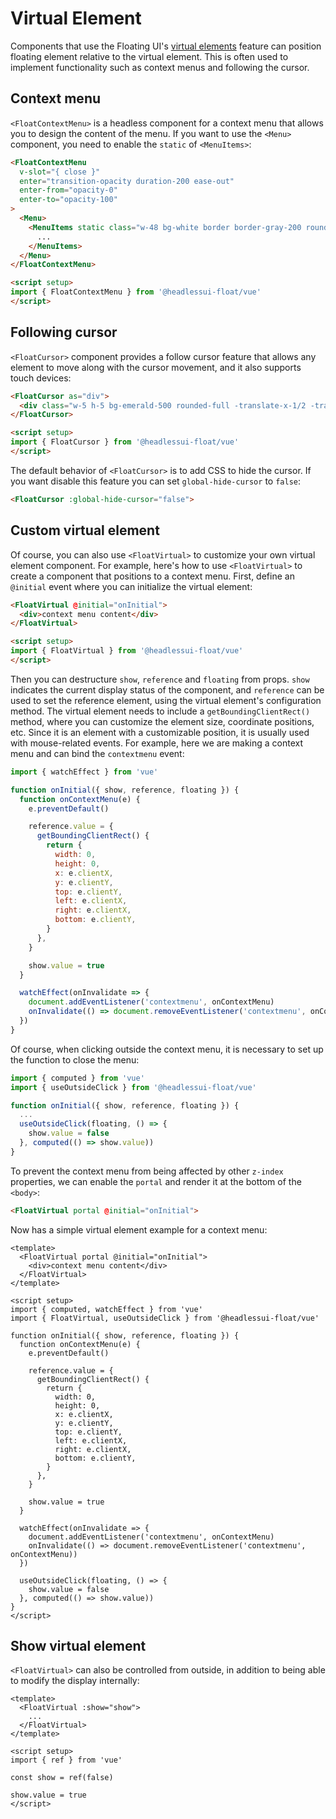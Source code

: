 # Virtual Element <Badge type="tip" text="v0.11+" />

Components that use the Floating UI's [virtual elements](https://floating-ui.com/docs/virtual-elements) feature can position floating element relative to the virtual element. This is often used to implement functionality such as context menus and following the cursor.

## Context menu

`<FloatContextMenu>` is a headless component for a context menu that allows you to design the content of the menu. If you want to use the `<Menu>` component, you need to enable the `static` of `<MenuItems>`:

```html
<FloatContextMenu
  v-slot="{ close }"
  enter="transition-opacity duration-200 ease-out"
  enter-from="opacity-0"
  enter-to="opacity-100"
>
  <Menu>
    <MenuItems static class="w-48 bg-white border border-gray-200 rounded-md shadow-lg overflow-hidden focus:outline-none">
      ...
    </MenuItems>
  </Menu>
</FloatContextMenu>

<script setup>
import { FloatContextMenu } from '@headlessui-float/vue'
</script>
```

## Following cursor

`<FloatCursor>` component provides a follow cursor feature that allows any element to move along with the cursor movement, and it also supports touch devices:

```html
<FloatCursor as="div">
  <div class="w-5 h-5 bg-emerald-500 rounded-full -translate-x-1/2 -translate-y-1/2" />
</FloatCursor>

<script setup>
import { FloatCursor } from '@headlessui-float/vue'
</script>
```

The default behavior of `<FloatCursor>` is to add CSS to hide the cursor. If you want disable this feature you can set `global-hide-cursor` to `false`:

```html
<FloatCursor :global-hide-cursor="false">
```

## Custom virtual element

Of course, you can also use `<FloatVirtual>` to customize your own virtual element component. For example, here's how to use `<FloatVirtual>` to create a component that positions to a context menu. First, define an `@initial` event where you can initialize the virtual element:

```html
<FloatVirtual @initial="onInitial">
  <div>context menu content</div>
</FloatVirtual>

<script setup>
import { FloatVirtual } from '@headlessui-float/vue'
</script>
```

Then you can destructure `show`, `reference` and `floating` from props. `show` indicates the current display status of the component, and `reference` can be used to set the reference element, using the virtual element's configuration method. The virtual element needs to include a `getBoundingClientRect()` method, where you can customize the element size, coordinate positions, etc. Since it is an element with a customizable position, it is usually used with mouse-related events. For example, here we are making a context menu and can bind the `contextmenu` event:

```js
import { watchEffect } from 'vue'

function onInitial({ show, reference, floating }) {
  function onContextMenu(e) {
    e.preventDefault()

    reference.value = {
      getBoundingClientRect() {
        return {
          width: 0,
          height: 0,
          x: e.clientX,
          y: e.clientY,
          top: e.clientY,
          left: e.clientX,
          right: e.clientX,
          bottom: e.clientY,
        }
      },
    }

    show.value = true
  }

  watchEffect(onInvalidate => {
    document.addEventListener('contextmenu', onContextMenu)
    onInvalidate(() => document.removeEventListener('contextmenu', onContextMenu))
  })
}
```

Of course, when clicking outside the context menu, it is necessary to set up the function to close the menu:

```js
import { computed } from 'vue'
import { useOutsideClick } from '@headlessui-float/vue'

function onInitial({ show, reference, floating }) {
  ...
  useOutsideClick(floating, () => {
    show.value = false
  }, computed(() => show.value))
}
```

To prevent the context menu from being affected by other `z-index` properties, we can enable the `portal` and render it at the bottom of the `<body>`:

```html
<FloatVirtual portal @initial="onInitial">
```

Now has a simple virtual element example for a context menu:

```vue
<template>
  <FloatVirtual portal @initial="onInitial">
    <div>context menu content</div>
  </FloatVirtual>
</template>

<script setup>
import { computed, watchEffect } from 'vue'
import { FloatVirtual, useOutsideClick } from '@headlessui-float/vue'

function onInitial({ show, reference, floating }) {
  function onContextMenu(e) {
    e.preventDefault()

    reference.value = {
      getBoundingClientRect() {
        return {
          width: 0,
          height: 0,
          x: e.clientX,
          y: e.clientY,
          top: e.clientY,
          left: e.clientX,
          right: e.clientX,
          bottom: e.clientY,
        }
      },
    }

    show.value = true
  }

  watchEffect(onInvalidate => {
    document.addEventListener('contextmenu', onContextMenu)
    onInvalidate(() => document.removeEventListener('contextmenu', onContextMenu))
  })

  useOutsideClick(floating, () => {
    show.value = false
  }, computed(() => show.value))
}
</script>
```

## Show virtual element

`<FloatVirtual>` can also be controlled from outside, in addition to being able to modify the display internally:

```vue
<template>
  <FloatVirtual :show="show">
    ...
  </FloatVirtual>
</template>

<script setup>
import { ref } from 'vue'

const show = ref(false)

show.value = true
</script>
```
